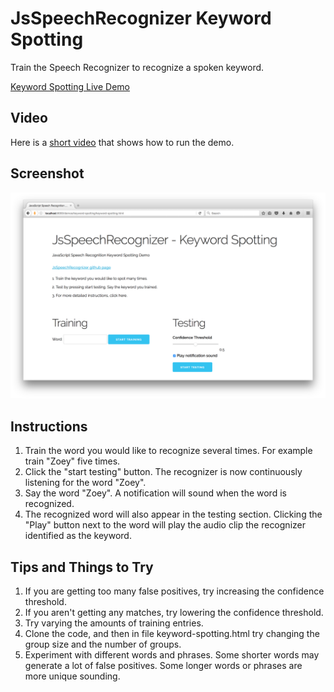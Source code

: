 # JsSpeechRecognizer Keyword Spotting

Train the Speech Recognizer to recognize a spoken keyword.

[Keyword Spotting Live Demo](https://dreamdom.github.io/speechrec.html)

## Video
Here is a [short video](https://vimeo.com/161142124) that shows how to run the demo.

## Screenshot
![Keyword Spotting Screenshot](readme-images/screenshot-keyword-spotting.png "Keyword Spotting")

## Instructions

1. Train the word you would like to recognize several times. For example train "Zoey" five times.
2. Click the "start testing" button. The recognizer is now continuously listening for the word "Zoey".
3. Say the word "Zoey". A notification will sound when the word is recognized.
4. The recognized word will also appear in the testing section. Clicking the "Play" button next to the word will play the audio clip the recognizer identified as the keyword.

## Tips and Things to Try

1. If you are getting too many false positives, try increasing the confidence threshold.
2. If you aren't getting any matches, try lowering the confidence threshold.
3. Try varying the amounts of training entries.
4. Clone the code, and then in file keyword-spotting.html try changing the group size and the number of groups.
5. Experiment with different words and phrases. Some shorter words may generate a lot of false positives. Some longer words or phrases are more unique sounding.

